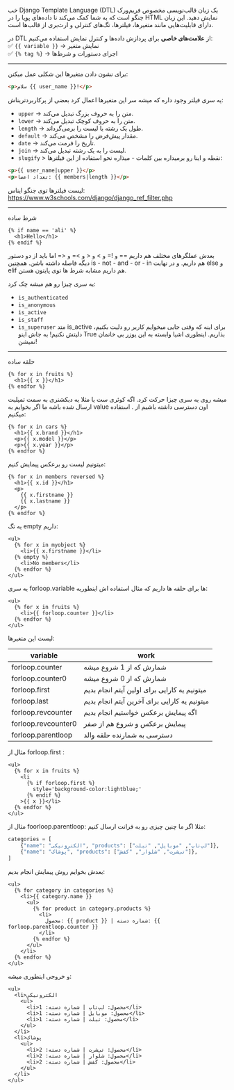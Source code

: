خب Django Template Language (DTL) یک زبان قالب‌نویسی مخصوص فریم‌ورک جنگو است که به شما کمک می‌کند تا داده‌های پویا را در HTML نمایش دهید. این زبان دارای قابلیت‌هایی مانند متغیرها، فیلترها، تگ‌های کنترلی و ارث‌بری از قالب‌ها است.

در DTL از **علامت‌های خاصی** برای پردازش داده‌ها و کنترل نمایش استفاده می‌کنیم:  
✅ `{{ variable }}` → نمایش متغیر  
✅ `{% tag %}` → اجرای دستورات و شرط‌ها

---
برای نشون دادن متغیرها این شکلی عمل میکنن:
```html
<p>سلام {{ user_name }}!</p>
```
یه سری فیلتر وجود داره که میشه سر این متغیرها اعمال کرد بعضی از پرکاربردتریناش:
- `upper` → متن را به حروف بزرگ تبدیل می‌کند.
- `lower` → متن را به حروف کوچک تبدیل می‌کند.
- `length` → طول یک رشته یا لیست را برمی‌گرداند.
- `default` → مقدار پیش‌فرض را مشخص می‌کند.
- `date` → تاریخ را فرمت می‌کند.
- `join` → لیست را به یک رشته تبدیل می‌کند.
- `slugify` > نقطه و اینا رو برمیداره بین کلمات - میذاره
نحو استفاده از این فیلترها:
```html
<p>{{ user_name|upper }}</p>
<p>تعداد اعضا: {{ members|length }}</p>
```
لیست فیلترها توی جنگو ایناس:
https://www.w3schools.com/django/django_ref_filter.php

---

شرط ساده
```django
{% if name == 'ali' %}
  <h1>Hello</h1>
{% endif %}
```
بعدش عملگرهای مختلف هم داریم == و != و > و < و >= و <=
اما باید از دو دستور دیگه فاصله داشته باشن. 
همچنین is - not - and - or - in هم داریم.
و در نهایت else و elif هم داریم مشابه شرط ها توی پایتون هستن.

یه سری چیزا رو هم میشه چک کرد:
- `is_authenticated `
- `is_anonymous `
- `is_active`
- `is_staff `
- `is_superuser`
متد is_active برای اینه که وقتی جایی میخوایم کاربر رو دلیت بکنیم، دلیتش نکنیم! به جاش اینو True بذاریم. اینطوری اشیا وابسته به این یوزر بی خانمان نمیشن!
---

حلقه ساده
```django
{% for x in fruits %}
  <h1>{{ x }}</h1>
{% endfor %}
```
میشه روی یه سری چیزا حرکت کرد. 
اگه کوئری ست یا مثلا یه دیکشنری به سمت تمپلیت ارسال شده باشه ما اگر بخوایم به value اون دسترسی داشته باشیم از . استفاده میکنیم:
```django
{% for x in cars %}
  <h1>{{ x.brand }}</h1>
  <p>{{ x.model }}</p>
  <p>{{ x.year }}</p>
{% endfor %} 
```
میتونیم لیست رو برعکس پیمایش کنیم:
```django
{% for x in members reversed %}
  <h1>{{ x.id }}</h1>
  <p>
    {{ x.firstname }}
    {{ x.lastname }}
  </p>
{% endfor %} 
```
یه تگ empty داریم:
```django
<ul>
  {% for x in myobject %}
    <li>{{ x.firstname }}</li>
  {% empty %}
    <li>No members</li>
  {% endfor %}
</ul>
```
یه سری forloop.variable ها برای حلقه ها داریم که مثال استفاده اش اینطوریه:
```django
<ul>
  {% for x in fruits %}
    <li>{{ forloop.counter }}</li>
  {% endfor %}
</ul> 
```
لیست این متغیرها:

| variable            | work                                         |
| ------------------- | -------------------------------------------- |
| forloop.counter     | شمارش که از 1 شروع میشه                      |
| forloop.counter0    | شمارش که از 0 شروع میشه                      |
| forloop.first       | میتونیم یه کارایی برای اولین آیتم انجام بدیم |
| forloop.last        | میتونیم یه کارایی برای آخرین آیتم انجام بدیم |
| forloop.revcounter  | اگه پیمایش برعکس خواستیم انجام بدیم          |
| forloop.revcounter0 | پیمایش برعکس و شروع هم از صفر                |
| forloop.parentloop  | دسترسی به شمارنده حلقه والد                  |
مثال از forloop.first :
```django
<ul>
  {% for x in fruits %}
    <li
      {% if forloop.first %}
        style='background-color:lightblue;'
      {% endif %}
    >{{ x }}</li>
  {% endfor %}
</ul>
```
مثال از foorloop.parentloop:
مثلا اگر ما چنین چیزی رو به فرانت ارسال کنیم:
```python 
categories = [
    {"name": "الکترونیکی", "products": ["لپ‌تاپ", "موبایل", "تبلت"]},
    {"name": "پوشاک", "products": ["تی‌شرت", "شلوار", "کفش"]},
]
```
بعدش بخوایم روش پیمایش انجام بدیم:
```django
<ul>
  {% for category in categories %}
    <li>{{ category.name }}
      <ul>
        {% for product in category.products %}
          <li>
            محصول: {{ product }} | شماره دسته: {{ forloop.parentloop.counter }}
          </li>
        {% endfor %}
      </ul>
    </li>
  {% endfor %}
</ul>
```
و خروجی اینطوری میشه:
```django
<ul>
  <li>الکترونیکی
    <ul>
      <li>محصول: لپ‌تاپ | شماره دسته: 1</li>
      <li>محصول: موبایل | شماره دسته: 1</li>
      <li>محصول: تبلت | شماره دسته: 1</li>
    </ul>
  </li>
  <li>پوشاک
    <ul>
      <li>محصول: تی‌شرت | شماره دسته: 2</li>
      <li>محصول: شلوار | شماره دسته: 2</li>
      <li>محصول: کفش | شماره دسته: 2</li>
    </ul>
  </li>
</ul>
```
